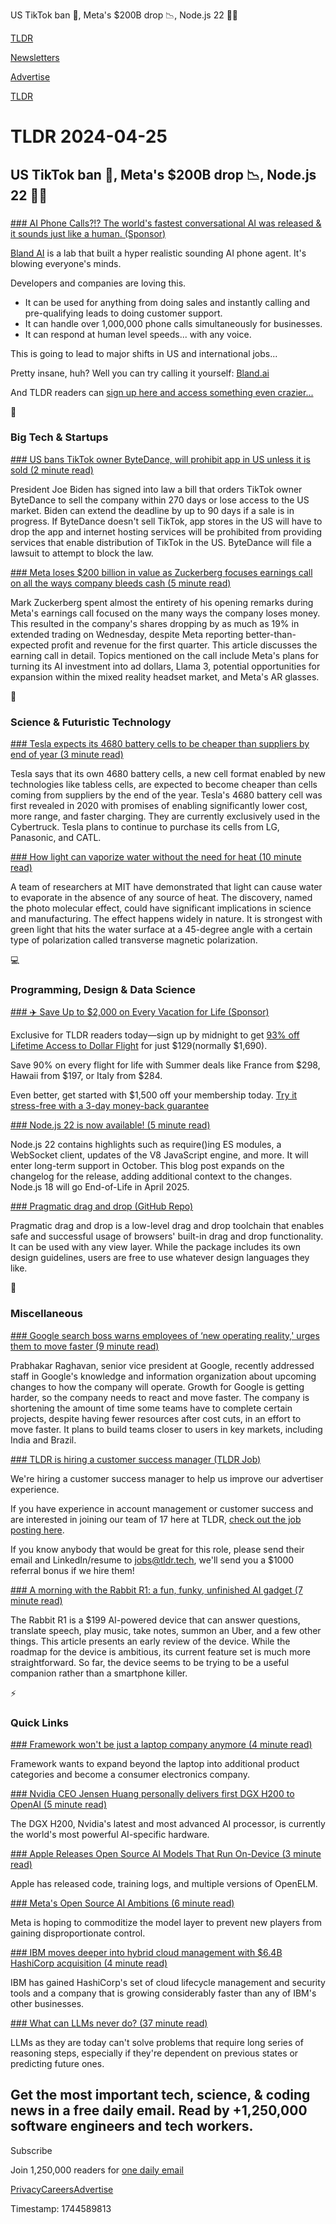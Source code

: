 US TikTok ban 📱, Meta's $200B drop 📉, Node.js 22 👨‍💻

[TLDR](/)

[Newsletters](/newsletters)

[Advertise](https://advertise.tldr.tech/)

[TLDR](/)

# TLDR 2024-04-25

## US TikTok ban 📱, Meta's $200B drop 📉, Node.js 22 👨‍💻

### 

[### AI Phone Calls?!? The world's fastest conversational AI was released & it sounds just like a human. (Sponsor)](https://www.bland.ai/?utm_source=tldr-tech&utm_campaign=20240425)

[Bland AI](https://links.tldr.tech/uQxZYu) is a lab that built a hyper realistic sounding AI phone agent. It's blowing everyone's minds.

Developers and companies are loving this.

* It can be used for anything from doing sales and instantly calling and pre-qualifying leads to doing customer support.
* It can handle over 1,000,000 phone calls simultaneously for businesses.
* It can respond at human level speeds... with any voice.

This is going to lead to major shifts in US and international jobs...

Pretty insane, huh? Well you can try calling it yourself: [Bland.ai](https://links.tldr.tech/uQxZYu)

And TLDR readers can [sign up here and access something even crazier...](https://links.tldr.tech/u27wuM)

📱

### Big Tech & Startups

[### US bans TikTok owner ByteDance, will prohibit app in US unless it is sold (2 minute read)](https://arstechnica.com/tech-policy/2024/04/biden-signs-bill-to-ban-tiktok-if-chinese-owner-bytedance-doesnt-sell/?utm_source=tldrnewsletter)

President Joe Biden has signed into law a bill that orders TikTok owner ByteDance to sell the company within 270 days or lose access to the US market. Biden can extend the deadline by up to 90 days if a sale is in progress. If ByteDance doesn't sell TikTok, app stores in the US will have to drop the app and internet hosting services will be prohibited from providing services that enable distribution of TikTok in the US. ByteDance will file a lawsuit to attempt to block the law.

[### Meta loses $200 billion in value as Zuckerberg focuses earnings call on all the ways company bleeds cash (5 minute read)](https://www.cnbc.com/2024/04/24/meta-loses-200-billion-in-value-zuckerberg-focuses-on-ai-metaverse.html?utm_source=tldrnewsletter)

Mark Zuckerberg spent almost the entirety of his opening remarks during Meta's earnings call focused on the many ways the company loses money. This resulted in the company's shares dropping by as much as 19% in extended trading on Wednesday, despite Meta reporting better-than-expected profit and revenue for the first quarter. This article discusses the earning call in detail. Topics mentioned on the call include Meta's plans for turning its AI investment into ad dollars, Llama 3, potential opportunities for expansion within the mixed reality headset market, and Meta's AR glasses.

🚀

### Science & Futuristic Technology

[### Tesla expects its 4680 battery cells to be cheaper than suppliers by end of year (3 minute read)](https://electrek.co/2024/04/24/tesla-expects-4680-battery-cells-cheaper-than-suppliers-end-of-year/?utm_source=tldrnewsletter)

Tesla says that its own 4680 battery cells, a new cell format enabled by new technologies like tabless cells, are expected to become cheaper than cells coming from suppliers by the end of the year. Tesla's 4680 battery cell was first revealed in 2020 with promises of enabling significantly lower cost, more range, and faster charging. They are currently exclusively used in the Cybertruck. Tesla plans to continue to purchase its cells from LG, Panasonic, and CATL.

[### How light can vaporize water without the need for heat (10 minute read)](https://news.mit.edu/2024/how-light-can-vaporize-water-without-heat-0423?utm_source=tldrnewsletter)

A team of researchers at MIT have demonstrated that light can cause water to evaporate in the absence of any source of heat. The discovery, named the photo molecular effect, could have significant implications in science and manufacturing. The effect happens widely in nature. It is strongest with green light that hits the water surface at a 45-degree angle with a certain type of polarization called transverse magnetic polarization.

💻

### Programming, Design & Data Science

[### ✈️ Save Up to $2,000 on Every Vacation for Life (Sponsor)](https://app.dollarflightclub.com/signup/lifetimepremiumplus9?utm_source=tldr)

Exclusive for TLDR readers today—sign up by midnight to get [93% off Lifetime Access to Dollar Flight](https://links.tldr.tech/hZsSiD) for just $129(normally $1,690).

Save 90% on every flight for life with Summer deals like France from $298, Hawaii from $197, or Italy from $284.

Even better, get started with $1,500 off your membership today. [Try it stress-free with a 3-day money-back guarantee](https://links.tldr.tech/hZsSiD)

[### Node.js 22 is now available! (5 minute read)](https://nodejs.org/en/blog/announcements/v22-release-announce?utm_source=tldrnewsletter)

Node.js 22 contains highlights such as require()ing ES modules, a WebSocket client, updates of the V8 JavaScript engine, and more. It will enter long-term support in October. This blog post expands on the changelog for the release, adding additional context to the changes. Node.js 18 will go End-of-Life in April 2025.

[### Pragmatic drag and drop (GitHub Repo)](https://github.com/atlassian/pragmatic-drag-and-drop?utm_source=tldrnewsletter)

Pragmatic drag and drop is a low-level drag and drop toolchain that enables safe and successful usage of browsers' built-in drag and drop functionality. It can be used with any view layer. While the package includes its own design guidelines, users are free to use whatever design languages they like.

🎁

### Miscellaneous

[### Google search boss warns employees of ‘new operating reality,' urges them to move faster (9 minute read)](https://www.cnbc.com/2024/04/23/google-search-boss-raghavan-warns-employees-of-new-operating-reality.html?utm_source=tldrnewsletter)

Prabhakar Raghavan, senior vice president at Google, recently addressed staff in Google's knowledge and information organization about upcoming changes to how the company will operate. Growth for Google is getting harder, so the company needs to react and move faster. The company is shortening the amount of time some teams have to complete certain projects, despite having fewer resources after cost cuts, in an effort to move faster. It plans to build teams closer to users in key markets, including India and Brazil.

[### TLDR is hiring a customer success manager (TLDR Job)](https://jobs.ashbyhq.com/tldr.tech/23d4f1eb-63be-44cf-9650-3cc11dca6447?utm_source=tldrnewsletter)

We're hiring a customer success manager to help us improve our advertiser experience.

If you have experience in account management or customer success and are interested in joining our team of 17 here at TLDR, [check out the job posting here](https://links.tldr.tech/mg02OH).

If you know anybody that would be great for this role, please send their email and LinkedIn/resume to [jobs@tldr.tech](https://links.tldr.tech/1CGrMI), we'll send you a $1000 referral bonus if we hire them!

[### A morning with the Rabbit R1: a fun, funky, unfinished AI gadget (7 minute read)](https://www.theverge.com/24138746/rabbit-r1-hands-on-ai-gadget-chatgpt?utm_source=tldrnewsletter)

The Rabbit R1 is a $199 AI-powered device that can answer questions, translate speech, play music, take notes, summon an Uber, and a few other things. This article presents an early review of the device. While the roadmap for the device is ambitious, its current feature set is much more straightforward. So far, the device seems to be trying to be a useful companion rather than a smartphone killer.

⚡

### Quick Links

[### Framework won't be just a laptop company anymore (4 minute read)](https://www.theverge.com/2024/4/23/24138475/framework-laptop-product-categories-new?utm_source=tldrnewsletter)

Framework wants to expand beyond the laptop into additional product categories and become a consumer electronics company.

[### Nvidia CEO Jensen Huang personally delivers first DGX H200 to OpenAI (5 minute read)](https://venturebeat.com/ai/nvidia-ceo-jensen-huang-personally-delivers-first-dgx-h200-to-openai/?utm_source=tldrnewsletter)

The DGX H200, Nvidia's latest and most advanced AI processor, is currently the world's most powerful AI-specific hardware.

[### Apple Releases Open Source AI Models That Run On-Device (3 minute read)](https://www.macrumors.com/2024/04/24/apple-ai-open-source-models/?utm_source=tldrnewsletter)

Apple has released code, training logs, and multiple versions of OpenELM.

[### Meta's Open Source AI Ambitions (6 minute read)](https://nandu.substack.com/p/metas-open-source-ai-ambitions?utm_source=tldrnewsletter)

Meta is hoping to commoditize the model layer to prevent new players from gaining disproportionate control.

[### IBM moves deeper into hybrid cloud management with $6.4B HashiCorp acquisition (4 minute read)](https://techcrunch.com/2024/04/24/ibm-moves-deeper-into-hybrid-cloud-management-with-6-4b-hashicorp-acquisition/?utm_source=tldrnewsletter)

IBM has gained HashiCorp's set of cloud lifecycle management and security tools and a company that is growing considerably faster than any of IBM's other businesses.

[### What can LLMs never do? (37 minute read)](https://www.strangeloopcanon.com/p/what-can-llms-never-do?utm_source=tldrnewsletter)

LLMs as they are today can't solve problems that require long series of reasoning steps, especially if they're dependent on previous states or predicting future ones.

## Get the most important tech, science, & coding news in a free daily email. Read by +1,250,000 software engineers and tech workers.

Subscribe

Join 1,250,000 readers for [one daily email](/api/latest/tech)

[Privacy](/privacy)[Careers](https://jobs.ashbyhq.com/tldr.tech)[Advertise](/tech/advertise)

Timestamp: 1744589813